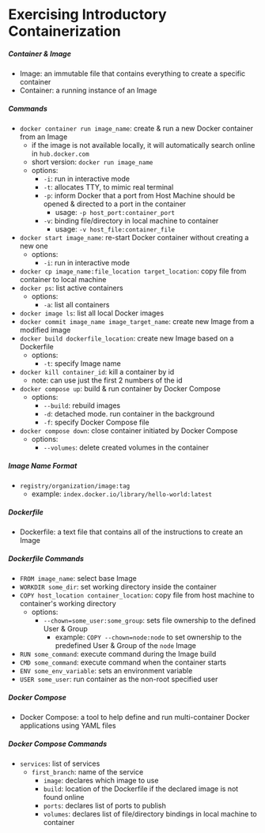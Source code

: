 # Exercising Introductory Containerization

##### Container & Image
- Image: an immutable file that contains everything to create a specific container
- Container: a running instance of an Image

##### Commands
- `docker container run image_name`: create & run a new Docker container from an Image
  - if the image is not available locally, it will automatically search online in `hub.docker.com`
  - short version: `docker run image_name`
  - options:
    - `-i`: run in interactive mode
    - `-t`: allocates TTY, to mimic real terminal
    - `-p`: inform Docker that a port from Host Machine should be opened & directed to a port in the container
      - usage: `-p host_port:container_port`
    - `-v`: binding file/directory in local machine to container
      - usage: `-v host_file:container_file`
- `docker start image_name`: re-start Docker container without creating a new one
  - options:
    - `-i`: run in interactive mode
- `docker cp image_name:file_location target_location`: copy file from container to local machine
- `docker ps`: list active containers
  - options:
    - `-a`: list all containers
- `docker image ls`: list all local Docker images
- `docker commit image_name image_target_name`: create new Image from a modified image
- `docker build dockerfile_location`: create new Image based on a Dockerfile
  - options:
    - `-t`: specify Image name
- `docker kill container_id`: kill a container by id
  - note: can use just the first 2 numbers of the id
- `docker compose up`: build & run container by Docker Compose
  - options:
    - `--build`: rebuild images
    - `-d`: detached mode. run container in the background
    - `-f`: specify Docker Compose file
- `docker compose down`: close container initiated by Docker Compose
  - options:
    - `--volumes`: delete created volumes in the container
 
##### Image Name Format
- `registry/organization/image:tag`
  - example: `index.docker.io/library/hello-world:latest`

##### Dockerfile
- Dockerfile: a text file that contains all of the instructions to create an Image

##### Dockerfile Commands
- `FROM image_name`: select base Image
- `WORKDIR some_dir`: set working directory inside the container
- `COPY host_location container_location`: copy file from host machine to container's working directory
  - options:
    - `--chown=some_user:some_group`: sets file ownership to the defined User & Group
      - example: `COPY --chown=node:node` to set ownership to the predefined User & Group of the `node` Image 
- `RUN some_command`: execute command during the Image build
- `CMD some_command`: execute command when the container starts
- `ENV some_env_variable`: sets an environment variable
- `USER some_user`: run container as the non-root specified user

##### Docker Compose
- Docker Compose: a tool to help define and run multi-container Docker applications using YAML files

##### Docker Compose Commands
- `services`: list of services
  - `first_branch`: name of the service
    - `image`: declares which image to use
    - `build`: location of the Dockerfile if the declared image is not found online
    - `ports`: declares list of ports to publish
    - `volumes`: declares list of file/directory bindings in local machine to container
